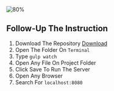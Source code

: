 ![80%](https://progress-bar.dev/80/?title=Done)


## Follow-Up The Instruction
1. Download The Repository [Download](https://github.com/yosssef/Agency/archive/refs/heads/main.zip)
2. Open The Folder On `Terminal`
3. Type `gulp watch`
4. Open Any File On Project Folder
5. Click Save To Run The Server
6. Open Any Browser
7. Search For `localhost:8080`
